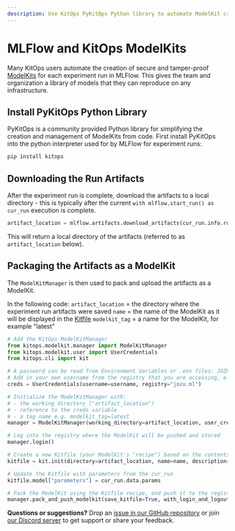 ```yaml
---
description: Use KitOps PyKitOps Python library to automate ModelKit creation with MLFlow.
---
```

# MLFlow and KitOps ModelKits

Many KitOps users automate the creation of secure and tamper-proof [ModelKits](../modelkit/intro.md) for each experiment run in MLFlow. This gives the team and organization a library of models that they can reproduce on any infrastructure.

## Install PyKitOps Python Library

PyKitOps is a community provided Python library for simplifying the creation and management of ModelKits from code. First install PyKitOps into the python interpreter used for by MLFlow for experiment runs:

```sh
pip install kitops
```

## Downloading the Run Artifacts

After the experiment run is complete, download the artifacts to a local directory - this is typically after the current `with mlflow.start_run() as cur_run` execution is complete.

```py
artifact_location = mlflow.artifacts.download_artifacts(cur_run.info.run_id)
```

This will return a local directory of the artifacts (referred to as `artifact_location` below).

## Packaging the Artifacts as a ModelKit

The `ModelKitManager` is then used to pack and upload the artifacts as a ModelKit.

In the following code:
`artifact_location` = the directory where the experiment run artifacts were saved
`name` = the name of the ModelKit as it will be displayed in the [Kitfile](../kitfile/kf-overview.md)
`modelkit_tag` = a name for the ModelKit, for example "latest"

```py
# Add the KitOps ModelKitManager
from kitops.modelkit.manager import ModelKitManager
from kitops.modelkit.user import UserCredentials
from kitops.cli import kit

# A password can be read from Environment Variables or .env files: JOZU_PASSWORD=<secret password> 
# Add in your own username from the registry that you are accessing, e.g. username=bmicklea
creds = UserCredentials(username=username, registry="jozu.ml")

# Initialize the ModelKitManager with:
# - the working directory ("artifact_location")
# - reference to the creds variable
# - a tag name e.g. modelkit_tag=latest
manager = ModelKitManager(working_directory=artifact_location, user_credentials=creds, modelkit_tag=modelkit_tag)

# Log into the registry where the ModelKit will be pushed and stored
manager.login()

# Create a new Kitfile (your ModelKit's "recipe") based on the contents of the working directory
kitfile = kit.init(directory=artifact_location, name=name, description="my cool project", author=username)

# Update the Kitfile with parameters from the cur_run
kitfile.model["parameters"] = cur_run.data.params

# Pack the ModelKit using the Kitfile recipe, and push it to the registry
manager.pack_and_push_modelkit(save_kitfile=True, with_login_and_logout=False)
```

**Questions or suggestions?** Drop an [issue in our GitHub repository](https://github.com/jozu-ai/kitops/issues) or join [our Discord server](https://discord.gg/Tapeh8agYy) to get support or share your feedback.